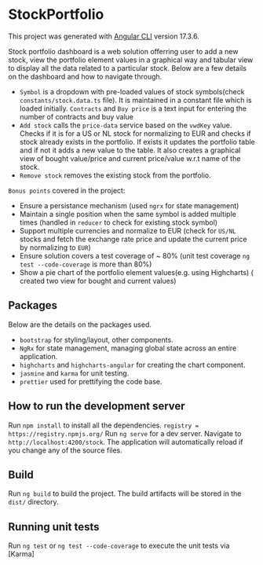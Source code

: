 # StockPortfolio

This project was generated with [Angular CLI](https://github.com/angular/angular-cli) version 17.3.6.

Stock portfolio dashboard is a web solution offerring user to add a new stock, view the portfolio element values in a graphical way and tabular view to display all the data related to a particular stock. Below are a few details on the dashboard and how to navigate through.

- `Symbol` is a dropdown with pre-loaded values of stock symbols(check `constants/stock.data.ts` file). It is maintained in a constant file which is loaded initially. `Contracts` and `Buy price` is a text input for entering the number of contracts and buy value
- `Add stock` calls the `price-data` service based on the `vwdKey` value. Checks if it is for a US or NL stock for normalizing to EUR and checks if stock already exists in the portfolio. If exists it updates the portfolio table and if not it adds a new value to the table. It also creates a graphical view of bought value/price and current price/value w.r.t name of the stock.
- `Remove stock` removes the existing stock from the portfolio.

`Bonus points` covered in the project:

- Ensure a persistance mechanism (used `ngrx` for state management)
- Maintain a single position when the same symbol is added multiple times (handled in `reducer` to check for existing stock symbol)
- Support multiple currencies and normalize to EUR (check for `US/NL` stocks and fetch the exchange rate price and update the current price by normalizing to `EUR`)
- Ensure solution covers a test coverage of ~ 80% (unit test coverage `ng test --code-coverage` is more than 80%)
- Show a pie chart of the portfolio element values(e.g. using Highcharts) ( created two view for bought and current values)

## Packages

Below are the details on the packages used.

- `bootstrap` for styling/layout, other components.
- `NgRx` for state management, managing global state across an entire application.
- `highcharts` and `highcharts-angular` for creating the chart component.
- `jasmine` and `karma` for unit testing.
- `prettier` used for prettifying the code base.

## How to run the development server

Run `npm install` to install all the dependencies. `registry = https://registry.npmjs.org/`
Run `ng serve` for a dev server. Navigate to `http://localhost:4200/stock`. The application will automatically reload if you change any of the source files.

## Build

Run `ng build` to build the project. The build artifacts will be stored in the `dist/` directory.

## Running unit tests

Run `ng test` or `ng test --code-coverage` to execute the unit tests via [Karma]
